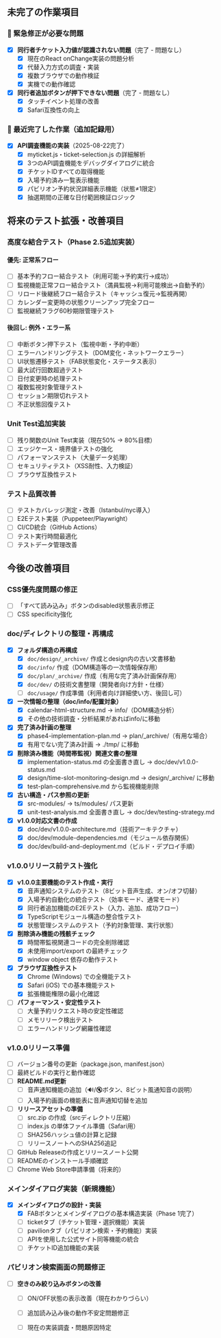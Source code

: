 ## 未完了の作業項目

### 🚨 緊急修正が必要な問題
- [x] **同行者チケット入力値が認識されない問題**（完了 - 問題なし）
  - [x] 現在のReact onChange実装の問題分析
  - [x] 代替入力方式の調査・実装
  - [x] 複数ブラウザでの動作検証
  - [x] 実機での動作確認
- [x] **同行者追加ボタンが押下できない問題**（完了 - 問題なし）
  - [x] タッチイベント処理の改善
  - [x] Safari互換性の向上

### 🎯 最近完了した作業（追加記録用）
- [x] **API調査機能の実装**（2025-08-22完了）
  - [x] myticket.js・ticket-selection.js の詳細解析
  - [x] 3つのAPI調査機能をデバッグダイアログに統合
  - [x] チケットIDすべての取得機能
  - [x] 入場予約済み一覧表示機能
  - [x] パビリオン予約状況詳細表示機能（状態≠1限定）
  - [x] 抽選期間の正確な日付範囲検証ロジック

## 将来のテスト拡張・改善項目

### 高度な結合テスト（Phase 2.5追加実装）
#### 優先: 正常系フロー
- [ ] 基本予約フロー結合テスト（利用可能→予約実行→成功）
- [ ] 監視機能正常フロー結合テスト（満員監視→利用可能検出→自動予約）
- [ ] リロード後継続フロー結合テスト（キャッシュ復元→監視再開）
- [ ] カレンダー変更時の状態クリーンアップ完全フロー
- [ ] 監視継続フラグ60秒期限管理テスト

#### 後回し: 例外・エラー系
- [ ] 中断ボタン押下テスト（監視中断・予約中断）
- [ ] エラーハンドリングテスト（DOM変化・ネットワークエラー）
- [ ] UI状態遷移テスト（FAB状態変化・ステータス表示）
- [ ] 最大試行回数超過テスト
- [ ] 日付変更時の処理テスト
- [ ] 複数監視対象管理テスト
- [ ] セッション期限切れテスト
- [ ] 不正状態回復テスト

### Unit Test追加実装
- [ ] 残り関数のUnit Test実装（現在50% → 80%目標）
- [ ] エッジケース・境界値テストの強化
- [ ] パフォーマンステスト（大量データ処理）
- [ ] セキュリティテスト（XSS耐性、入力検証）
- [ ] ブラウザ互換性テスト

### テスト品質改善
- [ ] テストカバレッジ測定・改善（Istanbul/nyc導入）
- [ ] E2Eテスト実装（Puppeteer/Playwright）
- [ ] CI/CD統合（GitHub Actions）
- [ ] テスト実行時間最適化
- [ ] テストデータ管理改善

## 今後の改善項目

### CSS優先度問題の修正
- [ ] 「すべて読み込み」ボタンのdisabled状態表示修正
- [ ] CSS specificity強化

### doc/ディレクトリの整理・再構成
- [x] **フォルダ構造の再構成**
  - [x] `doc/design/_archive/` 作成とdesign内の古い文書移動
  - [x] `doc/info/` 作成（DOM構造等の一次情報保存用）
  - [x] `doc/plan/_archive/` 作成（有用な完了済み計画保存用）
  - [x] `doc/dev/` の技術文書整理（開発者向け方針・仕様）
  - [ ] `doc/usage/` 作成準備（利用者向け詳細使い方、後回し可）
- [x] **一次情報の整理（doc/info/配置対象）**
  - [x] calendar-html-structure.md → info/（DOM構造分析）
  - [x] その他の技術調査・分析結果があればinfo/に移動
- [x] **完了済み計画の整理**
  - [x] phase4-implementation-plan.md → plan/_archive/（有用な場合）
  - [x] 有用でない完了済み計画 → ./tmp/ に移動
- [x] **削除済み機能（時間帯監視）関連文書の整理**
  - [x] implementation-status.md の全面書き直し → doc/dev/v1.0.0-status.md
  - [x] design/time-slot-monitoring-design.md → design/_archive/ に移動
  - [x] test-plan-comprehensive.md から監視機能削除
- [x] **古い構造・パス参照の更新**  
  - [x] src-modules/ → ts/modules/ パス更新
  - [x] unit-test-analysis.md 全面書き直し → doc/dev/testing-strategy.md
- [x] **v1.0.0対応文書の作成**
  - [x] doc/dev/v1.0.0-architecture.md（技術アーキテクチャ）
  - [x] doc/dev/module-dependencies.md（モジュール依存関係）
  - [x] doc/dev/build-and-deployment.md（ビルド・デプロイ手順）

### v1.0.0リリース前テスト強化
- [x] **v1.0.0主要機能のテスト作成・実行**
  - [x] 音声通知システムのテスト（8ビット音声生成、オン/オフ切替）
  - [x] 入場予約自動化の統合テスト（効率モード、通常モード）
  - [x] 同行者追加機能のE2Eテスト（入力、追加、成功フロー）
  - [x] TypeScriptモジュール構造の整合性テスト
  - [x] 状態管理システムのテスト（予約対象管理、実行状態）
- [x] **削除済み機能の残骸チェック**
  - [x] 時間帯監視関連コードの完全削除確認
  - [x] 未使用import/export の最終チェック
  - [x] window object 依存の動作テスト
- [x] **ブラウザ互換性テスト**
  - [x] Chrome (Windows) での全機能テスト
  - [x] Safari (iOS) での基本機能テスト
  - [x] 拡張機能権限の最小化確認
- [ ] **パフォーマンス・安定性テスト**
  - [ ] 大量予約リクエスト時の安定性確認
  - [ ] メモリリーク検出テスト
  - [ ] エラーハンドリング網羅性確認

### v1.0.0リリース準備
- [ ] バージョン番号の更新（package.json, manifest.json）
- [ ] 最終ビルドの実行と動作確認
- [ ] **README.md更新**
  - [ ] 音声通知機能の追加（🔊/🔇ボタン、8ビット風通知音の説明）
  - [ ] 入場予約画面の機能表に音声通知切替を追加
- [ ] **リリースアセットの準備**
  - [ ] src.zip の作成（srcディレクトリ圧縮）
  - [ ] index.js の単体ファイル準備（Safari用）
  - [ ] SHA256ハッシュ値の計算と記録
  - [ ] リリースノートへのSHA256追記
- [ ] GitHub Releaseの作成とリリースノート公開
- [ ] READMEのインストール手順確認
- [ ] Chrome Web Store申請準備（将来的）

### メインダイアログ実装（新規機能）
- [x] **メインダイアログの設計・実装**
  - [x] FABボタンとメインダイアログの基本構造実装（Phase 1完了）
  - [ ] ticketタブ（チケット管理・選択機能）実装
  - [ ] pavilionタブ（パビリオン検索・予約機能）実装
  - [ ] APIを使用した公式サイト同等機能の統合
  - [ ] チケットID追加機能の実装

### パビリオン検索画面の問題修正
- [ ] **空きのみ絞り込みボタンの改善**
  - [ ] ON/OFF状態の表示改善（現在わかりづらい）
  - [ ] 追加読み込み後の動作不安定問題修正
  - [ ] 現在の実装調査・問題原因特定


